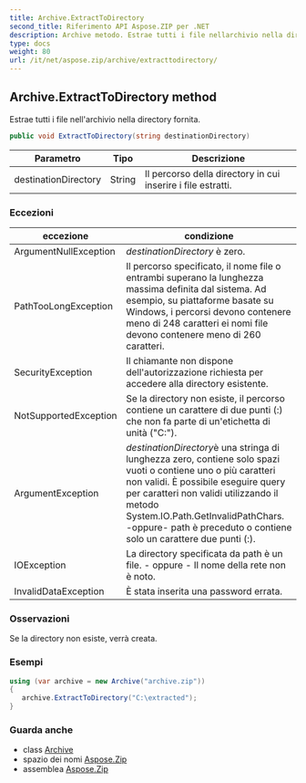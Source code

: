 ```yaml
---
title: Archive.ExtractToDirectory
second_title: Riferimento API Aspose.ZIP per .NET
description: Archive metodo. Estrae tutti i file nellarchivio nella directory fornita.
type: docs
weight: 80
url: /it/net/aspose.zip/archive/extracttodirectory/
---
```

## Archive.ExtractToDirectory method

Estrae tutti i file nell'archivio nella directory fornita.

```csharp
public void ExtractToDirectory(string destinationDirectory)
```

| Parametro | Tipo | Descrizione |
| --- | --- | --- |
| destinationDirectory | String | Il percorso della directory in cui inserire i file estratti. |

### Eccezioni

| eccezione | condizione |
| --- | --- |
| ArgumentNullException | *destinationDirectory* è zero. |
| PathTooLongException | Il percorso specificato, il nome file o entrambi superano la lunghezza massima definita dal sistema. Ad esempio, su piattaforme basate su Windows, i percorsi devono contenere meno di 248 caratteri ei nomi file devono contenere meno di 260 caratteri. |
| SecurityException | Il chiamante non dispone dell'autorizzazione richiesta per accedere alla directory esistente. |
| NotSupportedException | Se la directory non esiste, il percorso contiene un carattere di due punti (:) che non fa parte di un'etichetta di unità ("C:\"). |
| ArgumentException | *destinationDirectory*è una stringa di lunghezza zero, contiene solo spazi vuoti o contiene uno o più caratteri non validi. È possibile eseguire query per caratteri non validi utilizzando il metodo System.IO.Path.GetInvalidPathChars. -oppure- path è preceduto o contiene solo un carattere due punti (:). |
| IOException | La directory specificata da path è un file. - oppure - Il nome della rete non è noto. |
| InvalidDataException | È stata inserita una password errata. |

### Osservazioni

Se la directory non esiste, verrà creata.

### Esempi

```csharp
using (var archive = new Archive("archive.zip")) 
{ 
   archive.ExtractToDirectory("C:\extracted");
}
```

### Guarda anche

* class [Archive](../)
* spazio dei nomi [Aspose.Zip](../../archive/)
* assemblea [Aspose.Zip](../../../)


